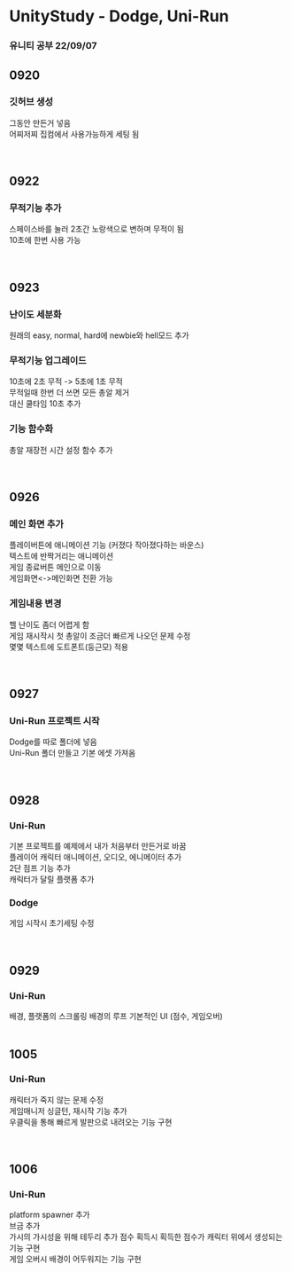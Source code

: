# UnityStudy - Dodge, Uni-Run

### 유니티 공부 22/09/07
  
  
## 0920  
### 깃허브 생성  
그동안 만든거 넣음  
어찌저찌 집컴에서 사용가능하게 세팅 됨  
<br>
<br>
## 0922  
### 무적기능 추가  
스페이스바를 눌러 2초간 노랑색으로 변하며 무적이 됨  
10초에 한번 사용 가능  
<br>
<br>
## 0923  
### 난이도 세분화
원래의 easy, normal, hard에 newbie와 hell모드 추가  
### 무적기능 업그레이드  
10초에 2초 무적 -> 5초에 1초 무적  
무적일때 한번 더 쓰면 모든 총알 제거  
대신 쿨타임 10초 추가  
### 기능 함수화  
총알 재장전 시간 설정 함수 추가  
<br>
<br>
## 0926
### 메인 화면 추가  
플레이버튼에 애니메이션 기능 (커졌다 작아졌다하는 바운스)  
텍스트에 반짝거리는 애니메이션  
게임 종료버튼 메인으로 이동  
게임화면<->메인화면 전환 가능  
### 게임내용 변경  
헬 난이도 좀더 어렵게 함  
게임 재시작시 첫 총알이 조금더 빠르게 나오던 문제 수정  
몇몇 텍스트에 도트폰트(둥근모) 적용  
<br>
<br>
## 0927
### Uni-Run 프로젝트 시작
Dodge를 따로 폴더에 넣음  
Uni-Run 폴더 만들고 기본 에셋 가져옴  
<br>
<br>
## 0928
### Uni-Run
기본 프로젝트를 예제에서 내가 처음부터 만든거로 바꿈  
플레이어 캐릭터 애니메이션, 오디오, 에니메이터 추가  
2단 점프 기능 추가  
캐릭터가 달릴 플랫폼 추가  
### Dodge
게임 시작시 초기세팅 수정  
<br>
<br>
## 0929
### Uni-Run  
배경, 플랫폼의 스크롤링
배경의 루프
기본적인 UI (점수, 게임오버)
<br>
<br>
## 1005
### Uni-Run
캐릭터가 죽지 않는 문제 수정  
게임매니저 싱글턴, 재시작 기능 추가  
우클릭을 통해 빠르게 발판으로 내려오는 기능 구현  
<br>
<br>
## 1006
### Uni-Run
platform spawner 추가  
브금 추가  
가시의 가시성을 위해 테두리 추가
점수 획득시 획득한 점수가 캐릭터 위에서 생성되는 기능 구현  
게임 오버시 배경이 어두워지는 기능 구현  